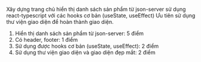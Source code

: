 Xây dựng trang chủ hiển thị danh sách sản phẩm từ json-server sử dụng react-typescript với các hooks cơ bản (useState, useEffect)
Ưu tiên sử dụng thư viện giao diện để hoàn thành giao diện.

1. Hiển thị danh sách sản phẩm từ json-server: 5 điểm
2. Có header, footer: 1 điểm
3. Sử dụng được hooks cơ bản (useState, useEffect): 2 điểm
4. Sử dụng thư viện giao diện và giao diện đẹp mắt: 2 điểm
